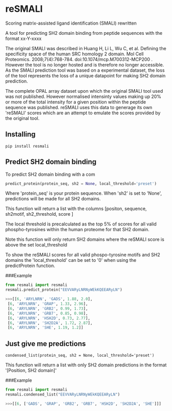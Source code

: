 # reSMALI
Scoring matrix-assisted ligand identification (SMALI) rewritten

A tool for predicting SH2 domain binding from peptide sequences with the format xx-Y-xxxx

The original SMALI was described in Huang H, Li L, Wu C, et al. Defining the specificity space of the human SRC homology 2 domain. Mol Cell Proteomics. 2008;7(4):768-784. doi:10.1074/mcp.M700312-MCP200 . However the tool is no longer hosted and is therefore no longer accessible. As the SMALI prediction tool was based on a experimental dataset, the loss of the tool represents the loss of a unique datapoint for making SH2 domain prediction. 

The complete OPAL array dataset upon which the original SMALI tool used was not published. However normalised intensinty values making up 20% or more of the total intensity for a given position within the peptide sequence was published. reSMALI uses this data to generage its own 'reSMALI' scores which are an attempt to emulate the scores provided by the original tool.

## Installing

```
pip install resmali
```

## Predict SH2 domain binding

To predict SH2 domain binding with a com

```python
predict_protein(protein_seq, sh2 = None, local_threshold='preset')
```

Where 'protein_seq' is your protein sequence. When 'sh2' is set to 'None', predictions will be made for all SH2 domains.

This function will return a list with the columns [positon, sequence, sh2motif, sh2_threshold, score ]

The local threshold is precalculated as the top 5% of scores for all valid phospho-tyrosines within the human proteome for that SH2 domain.

Note this function will only return SH2 domains where the reSMALI score is above the set local_threshold

To show the reSMALI scores for all valid phospo-tyrosine motifs and SH2 domains the  'local_threshold' can be set to '0' when using the predictProtein function. 

###Example

```python
from resmali import resmali
resmali.predict_protein("EEVVARyLNRNyWEkKQEEARyLN")

>>>[[6, 'ARYLNRN', 'GADS', 1.88, 2.0],
 [6, 'ARYLNRN', 'GRAP', 1.33, 2.96],
 [6, 'ARYLNRN', 'GRB2', 0.99, 1.73],
 [6, 'ARYLNRN', 'GRB7', 0.85, 0.98],
 [6, 'ARYLNRN', 'HSH2D', 0.73, 2.77],
 [6, 'ARYLNRN', 'SH2D2A', 1.72, 2.87],
 [6, 'ARYLNRN', 'SHE', 1.19, 1.2]]
```

## Just give me predictions

```
condensed_list(protein_seq, sh2 = None, local_threshold='preset')
```

This function will return a list with only SH2 domain predictions in the format '[Position, SH2 domain]'

###Example

```python
from resmali import resmali
resmali.condensed_list("EEVVARyLNRNyWEkKQEEARyLN")

>>>[[6, ['GADS', 'GRAP', 'GRB2', 'GRB7', 'HSH2D', 'SH2D2A', 'SHE']]]
 ```
